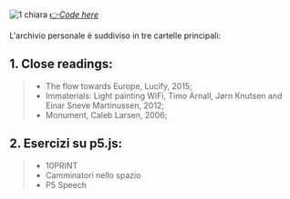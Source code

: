 ![1 chiara](https://user-images.githubusercontent.com/67184943/168162209-c6ea4400-3a83-4b5b-8951-d0279eb8d920.png) 
[:point_right:*Code here*](https://editor.p5js.org/guiduc/full/D59d-Etgf)

L'archivio personale è suddiviso in tre cartelle principali:

## 1. Close readings:
> - The flow towards Europe, Lucify, 2015;
> - Immaterials: Light painting WiFi, Timo Arnall, Jørn Knutsen and Einar Sneve Martinussen, 2012;
> - Monument, Caleb Larsen, 2006;

## 2. Esercizi su p5.js:
> - 10PRINT
> - Camminatori nello spazio
> - P5 Speech
